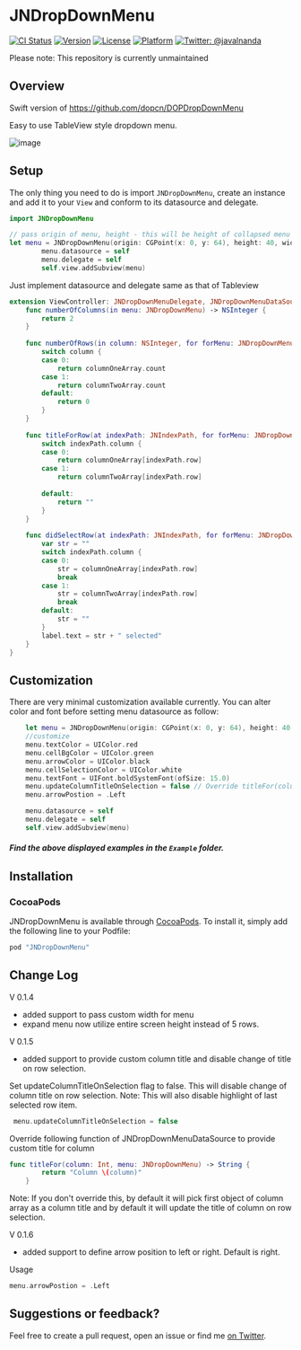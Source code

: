 # JNDropDownMenu

[![CI Status](http://img.shields.io/travis/javalnanda/JNDropDownMenu.svg?style=flat)](https://travis-ci.org/javalnanda/JNDropDownMenu)
[![Version](https://img.shields.io/cocoapods/v/JNDropDownMenu.svg?style=flat)](http://cocoapods.org/pods/JNDropDownMenu)
[![License](https://img.shields.io/cocoapods/l/JNDropDownMenu.svg?style=flat)](http://cocoapods.org/pods/JNDropDownMenu)
[![Platform](https://img.shields.io/cocoapods/p/JNDropDownMenu.svg?style=flat)](http://cocoapods.org/pods/JNDropDownMenu)
[![Twitter: @javalnanda](https://img.shields.io/badge/contact-@javalnanda-blue.svg?style=flat)](https://twitter.com/javalnanda)

Please note: This repository is currently unmaintained

## Overview

Swift version of https://github.com/dopcn/DOPDropDownMenu

Easy to use TableView style dropdown menu.

![image](https://github.com/javalnanda/JNDropDownMenu/blob/master/Example/JNDropDownSample/demo.gif)

## Setup
The only thing you need to do is import `JNDropDownMenu`, create an instance and add it to your `View` and conform to its datasource and delegate.
```swift
import JNDropDownMenu
```
```swift
// pass origin of menu, height - this will be height of collapsed menu not the expanded menu, width - it is optional, pass custom width or pass nil to utilize screen width
let menu = JNDropDownMenu(origin: CGPoint(x: 0, y: 64), height: 40, width: self.view.frame.size.width)
        menu.datasource = self
        menu.delegate = self
        self.view.addSubview(menu)
```

Just implement datasource and delegate same as that of Tableview

```swift
extension ViewController: JNDropDownMenuDelegate, JNDropDownMenuDataSource {
    func numberOfColumns(in menu: JNDropDownMenu) -> NSInteger {
        return 2
    }
    
    func numberOfRows(in column: NSInteger, for forMenu: JNDropDownMenu) -> Int {
        switch column {
        case 0:
            return columnOneArray.count
        case 1:
            return columnTwoArray.count
        default:
            return 0
        }
    }
    
    func titleForRow(at indexPath: JNIndexPath, for forMenu: JNDropDownMenu) -> String {
        switch indexPath.column {
        case 0:
            return columnOneArray[indexPath.row]
        case 1:
            return columnTwoArray[indexPath.row]
            
        default:
            return ""
        }
    }
    
    func didSelectRow(at indexPath: JNIndexPath, for forMenu: JNDropDownMenu) {
        var str = ""
        switch indexPath.column {
        case 0:
            str = columnOneArray[indexPath.row]
            break
        case 1:
            str = columnTwoArray[indexPath.row]
            break
        default:
            str = ""
        }
        label.text = str + " selected"
    }
}
```
## Customization
There are very minimal customization available currently. You can alter color and font before setting menu datasource as follow:

```swift
    let menu = JNDropDownMenu(origin: CGPoint(x: 0, y: 64), height: 40, width: self.view.frame.size.width)
    //customize
    menu.textColor = UIColor.red
    menu.cellBgColor = UIColor.green
    menu.arrowColor = UIColor.black
    menu.cellSelectionColor = UIColor.white
    menu.textFont = UIFont.boldSystemFont(ofSize: 15.0)
    menu.updateColumnTitleOnSelection = false // Override titleFor(column: Int, menu: JNDropDownMenu) if you are setting this to false
    menu.arrowPostion = .Left

    menu.datasource = self
    menu.delegate = self
    self.view.addSubview(menu)
```

##### Find the above displayed examples in the `Example` folder.

## Installation

### CocoaPods

JNDropDownMenu is available through [CocoaPods](http://cocoapods.org). To install
it, simply add the following line to your Podfile:

```ruby
pod "JNDropDownMenu"
```
## Change Log
V 0.1.4
- added support to pass custom width for menu
- expand menu now utilize entire screen height instead of 5 rows.

V 0.1.5
- added support to provide custom column title and disable change of title on row selection.

Set updateColumnTitleOnSelection flag to false. This will disable change of column title on row selection. 
Note: This will also disable highlight of last selected row item.
```swift
 menu.updateColumnTitleOnSelection = false
 ```
Override following function of JNDropDownMenuDataSource to provide custom title for column
```swift
func titleFor(column: Int, menu: JNDropDownMenu) -> String {
        return "Column \(column)"
    }
```
Note: If you don't override this, by default it will pick first object of column array as a column title and by default it will update the title of column on row selection.

V 0.1.6
- added support to define arrow position to left or right. Default is right.

Usage
```swift
menu.arrowPostion = .Left
```

## Suggestions or feedback?

Feel free to create a pull request, open an issue or find me [on Twitter](https://twitter.com/javalnanda).

